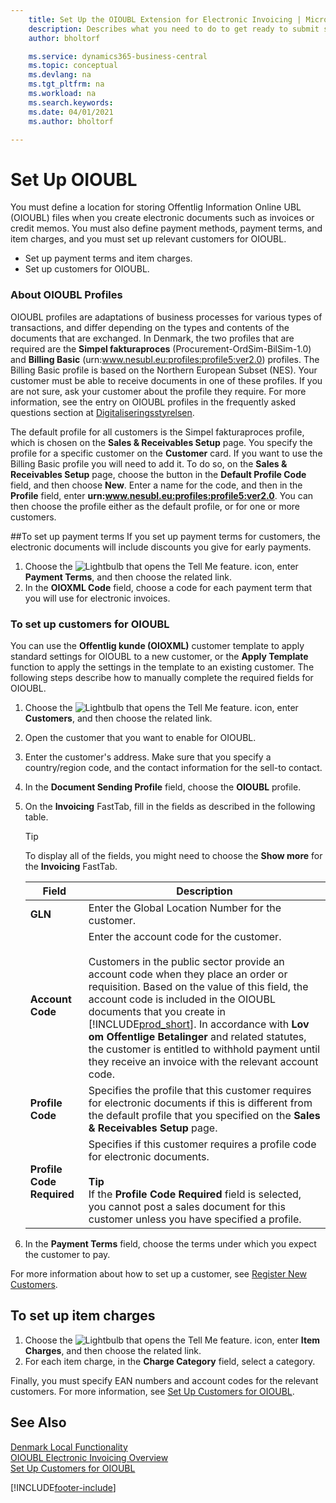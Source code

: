 ```yaml
---
    title: Set Up the OIOUBL Extension for Electronic Invoicing | Microsoft Docs
    description: Describes what you need to do to get ready to submit sales documents in a Offentlig Information Online - Universal Business Language (OIOUBL) format.
    author: bholtorf

    ms.service: dynamics365-business-central
    ms.topic: conceptual
    ms.devlang: na
    ms.tgt_pltfrm: na
    ms.workload: na
    ms.search.keywords:
    ms.date: 04/01/2021
    ms.author: bholtorf

---
```

# Set Up OIOUBL
You must define a location for storing Offentlig Information Online UBL (OIOUBL) files when you create electronic documents such as invoices or credit memos. You must also define payment methods, payment terms, and item charges, and you must set up relevant customers for OIOUBL.  

* Set up payment terms and item charges.  
* Set up customers for OIOUBL.  

### About OIOUBL Profiles  
OIOUBL profiles are adaptations of business processes for various types of transactions, and differ depending on the types and contents of the documents that are exchanged. In Denmark, the two profiles that are required are the **Simpel fakturaproces** (Procurement-OrdSim-BilSim-1.0) and **Billing Basic** (urn:www.nesubl.eu:profiles:profile5:ver2.0) profiles. The Billing Basic profile is based on the Northern European Subset (NES). Your customer must be able to receive documents in one of these profiles. If you are not sure, ask your customer about the profile they require. For more information, see the entry on OIOUBL profiles in the frequently asked questions section at [Digitaliseringsstyrelsen](https://aka.ms/Digitaliseringsstyrelsen).  

The default profile for all customers is the Simpel fakturaproces profile, which is chosen on the **Sales & Receivables Setup** page. You specify the profile for a specific customer on the **Customer** card. If you want to use the Billing Basic profile you will need to add it. To do so, on the **Sales & Receivables Setup** page, choose the button in the **Default Profile Code** field, and then choose **New**. Enter a name for the code, and then in the **Profile** field, enter **urn:www.nesubl.eu:profiles:profile5:ver2.0**. You can then choose the profile either as the default profile, or for one or more customers.

##To set up payment terms
If you set up payment terms for customers, the electronic documents will include discounts you give for early payments.

1.  Choose the ![Lightbulb that opens the Tell Me feature.](../../media/ui-search/search_small.png "Tell me what you want to do") icon, enter **Payment Terms**, and then choose the related link.  
2.  In the **OIOXML Code** field, choose a code for each payment term that you will use for electronic invoices.  

### To set up customers for OIOUBL  
You can use the **Offentlig kunde (OIOXML)** customer template to apply standard settings for OIOUBL to a new customer, or the **Apply Template** function to apply the settings in the template to an existing customer. The following steps describe how to manually complete the required fields for OIOUBL. <!--need to check whether this overwrites anything for existing customers-->

1.  Choose the ![Lightbulb that opens the Tell Me feature.](../../media/ui-search/search_small.png "Tell me what you want to do") icon, enter **Customers**, and then choose the related link.  
2.  Open the customer that you want to enable for OIOUBL.  
3.  Enter the customer's address. Make sure that you specify a country/region code, and the contact information for the sell-to contact.  
4.  In the **Document Sending Profile** field, choose the **OIOUBL** profile.
5.  On the **Invoicing** FastTab, fill in the fields as described in the following table.  

    > [!Tip]
    > To display all of the fields, you might need to choose the **Show more** for the **Invoicing** FastTab.

    |Field|Description|  
    |---------------------------------|---------------------------------------|
    |**GLN**|Enter the Global Location Number for the customer. |  
    |**Account Code**|Enter the account code for the customer.<br /><br /> Customers in the public sector provide an account code when they place an order or requisition. Based on the value of this field, the account code is included in the OIOUBL documents that you create in [!INCLUDE[prod_short](../../includes/prod_short.md)]. In accordance with **Lov om Offentlige Betalinger** and related statutes, the customer is entitled to withhold payment until they receive an invoice with the relevant account code. |  
    |**Profile Code**|Specifies the profile that this customer requires for electronic documents if this is different from the default profile that you specified on the **Sales & Receivables Setup** page.|  
    |**Profile Code Required**|Specifies if this customer requires a profile code for electronic documents.<br /><br /> **Tip** <br /> If the **Profile Code Required** field is selected, you cannot post a sales document for this customer unless you have specified a profile.|  

6. In the **Payment Terms** field, choose the terms under which you expect the customer to pay.

For more information about how to set up a customer, see [Register New Customers](../../sales-how-register-new-customers.md).

## To set up item charges  
1.  Choose the ![Lightbulb that opens the Tell Me feature.](../../media/ui-search/search_small.png "Tell me what you want to do") icon, enter **Item Charges**, and then choose the related link.  
2.  For each item charge, in the **Charge Category** field, select a category.  

Finally, you must specify EAN numbers and account codes for the relevant customers. For more information, see [Set Up Customers for OIOUBL](how-to-set-up-customers-for-oioubl.md).  

## See Also  
[Denmark Local Functionality](denmark-local-functionality.md)  
[OIOUBL Electronic Invoicing Overview](oioubl-electronic-invoicing-overview.md)   
[Set Up Customers for OIOUBL](how-to-set-up-customers-for-oioubl.md)   


[!INCLUDE[footer-include](../../includes/footer-banner.md)]